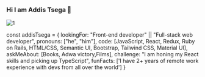 ### Hi I am Addis Tsega 👋

![1](https://user-images.githubusercontent.com/48018471/184478668-d58b5fd8-b6ce-4cb3-b936-40026ec48fcf.png)


const addisTsega = {
  lookingFor: "Front-end developer" || "Full-stack web developer",
  pronouns: ["he", "him"],
  code: [JavaScript, React, Redux, Ruby on Rails, HTML/CSS, Semantic UI, Bootstrap, 
  Tailwind CSS, Material UI],
  askMeAbout: [Books, Adwa victory,Films],
  challenge: "I am honing my React skills and picking up TypeScript",
  funFacts: ['I have 2+ years of remote work experience with devs 
  from all over the world']
}
